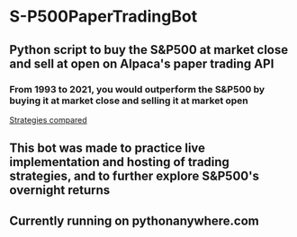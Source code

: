 # S-P500PaperTradingBot

## Python script to buy the S&P500 at market close and sell at open on Alpaca's paper trading API

### From 1993 to 2021, you would outperform the S&P500 by buying it at market close and selling it at market open 

[Strategies compared](https://github.com/CarlJacobson/S-P500PaperTradingBot/Images/SP500_strategies.png)

## This bot was made to practice live implementation and hosting of trading strategies, and to further explore S&P500's overnight returns


## Currently running on pythonanywhere.com